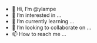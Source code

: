 - 👋 Hi, I’m @ylampe
- 👀 I’m interested in ...
- 🌱 I’m currently learning ...
- 💞️ I’m looking to collaborate on ...
- 📫 How to reach me ...

<!---
ylampe/ylampe is a ✨ special ✨ repository because its `README.md` (this file) appears on your GitHub profile.
You can click the Preview link to take a look at your changes.
--->

